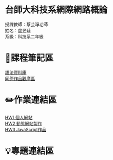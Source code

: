# 台師大科技系網際網路概論 
授課教師：蔡芸琤老師   
姓名：盧昱廷   
系級：科技系二年級 
# 📖課程筆記區
[語法資料庫](https://www.w3schools.com/html/html_elements.asp)  
[同儕作品觀摩區](https://docs.google.com/spreadsheets/d/1MNH7iG3GNGhw6vn_iMB2jAfw6SHBJ3z0XrtKQ4YCAoM/edit#gid=1162885006)
# ✏️作業連結區
[HW1 個人網站](https://dniellu.github.io/My-web/)  
[HW2 動態網站製作](https://youtu.be/fJXpzXIm_Ho)  
[HW3 JavaScript作品]()
# 💡專題連結區  
